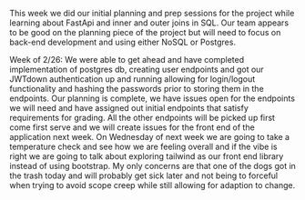This week we did our initial planning and prep sessions for the project while learning about FastApi and inner and outer joins in SQL. Our team appears to be good on the planning piece of the project but will need to focus on back-end development and using either NoSQL or Postgres.

Week of 2/26:
We were able to get ahead and have completed implementation of postgres db, creating user endpoints and got our JWTdown authentication up and running allowing for login/logout functionality and hashing the passwords prior to storing them in the endpoints. Our planning is complete, we have issues open for the endpoints we will need and have assigned out initial endpoints that satisfy requirements for grading. All the other endpoints will be picked up first come first serve and we will create issues for the front end of the application next week. On Wednesday of next week we are going to take a temperature check and see how we are feeling overall and if the vibe is right we are going to talk about exploring tailwind as our front end library instead of using bootstrap. My only concerns are that one of the dogs got in the trash today and will probably get sick later and not being to forceful when trying to avoid scope creep while still allowing for adaption to change.
